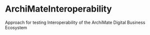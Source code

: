# ArchiMateInteroperability
Approach for testing Interoperability of the ArchiMate Digital Business Ecosystem
